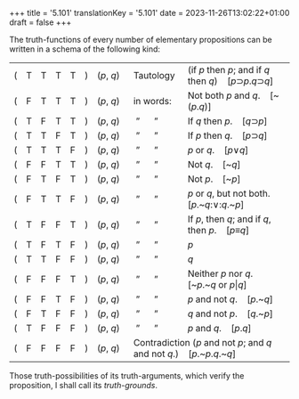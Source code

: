 +++
title = '5.101'
translationKey = '5.101'
date = 2023-11-26T13:02:22+01:00
draft = false
+++

The truth-functions of every number of elementary propositions can be written in a schema of the following kind:
<!-- noindent --><table class="fnlist"> <tr><td class="righttight" >(</td><td class="centertight" >T</td><td class="centertight" >T</td><td class="centertight" >T</td><td class="centertight" >T</td><td class="lefttight" >)</td><td class="leftcell" ><span class="mathmode">(<var>p</var>,&nbsp;<var>q</var>)</span>&nbsp;&nbsp;</td><td class="leftcell" >Tautology&nbsp;</td><td >(if <span class="mathmode"><var>p</var></span> then <span class="mathmode"><var>p</var></span>; and if <span class="mathmode"><var>q</var></span> then <span class="mathmode"><var>q</var></span>) &nbsp;&nbsp; <span class="mathmode">[<var>p</var><span class="mathrel"><span class="symbol">⊃</span></span><var>p</var><span class="mathrel">.</span><var>q</var><span class="mathrel"><span class="symbol">⊃</span></span><var>q</var>]</span></td> </tr> <tr><td class="righttight" >(</td><td class="centertight" >F</td><td class="centertight" >T</td><td class="centertight" >T</td><td class="centertight" >T</td><td class="lefttight" >)</td><td class="leftcell" ><span class="mathmode">(<var>p</var>,&nbsp;<var>q</var>)</span>&nbsp;&nbsp;</td><td class="leftcell" >in&nbsp;words:&nbsp;</td><td >Not both <span class="mathmode"><var>p</var></span> and <span class="mathmode"><var>q</var></span>. &nbsp;&nbsp; <span class="mathmode">[<span class="mathop">~</span>(<var>p</var><span class="mathrel">.</span><var>q</var>)]</span></td> </tr> <tr><td class="righttight" >(</td><td class="centertight" >T</td><td class="centertight" >F</td><td class="centertight" >T</td><td class="centertight" >T</td><td class="lefttight" >)</td><td class="leftcell" ><span class="mathmode">(<var>p</var>,&nbsp;<var>q</var>)</span>&nbsp;&nbsp;</td><td class="leftcell" >&nbsp;”&nbsp;&nbsp;&nbsp;&nbsp;&nbsp;&nbsp;”</td><td >If <span class="mathmode"><var>q</var></span> then <span class="mathmode"><var>p</var></span>. &nbsp;&nbsp; <span class="mathmode">[<var>q</var><span class="mathrel"><span class="symbol">⊃</span></span><var>p</var>]</span></td> </tr> <tr><td class="righttight" >(</td><td class="centertight" >T</td><td class="centertight" >T</td><td class="centertight" >F</td><td class="centertight" >T</td><td class="lefttight" >)</td><td class="leftcell" ><span class="mathmode">(<var>p</var>,&nbsp;<var>q</var>)</span>&nbsp;&nbsp;</td><td class="leftcell" >&nbsp;”&nbsp;&nbsp;&nbsp;&nbsp;&nbsp;&nbsp;”</td><td >If <span class="mathmode"><var>p</var></span> then <span class="mathmode"><var>q</var></span>. &nbsp;&nbsp; <span class="mathmode">[<var>p</var><span class="mathrel"><span class="symbol">⊃</span></span><var>q</var>]</span></td> </tr> <tr><td class="righttight" >(</td><td class="centertight" >T</td><td class="centertight" >T</td><td class="centertight" >T</td><td class="centertight" >F</td><td class="lefttight" >)</td><td class="leftcell" ><span class="mathmode">(<var>p</var>,&nbsp;<var>q</var>)</span>&nbsp;&nbsp;</td><td class="leftcell" >&nbsp;”&nbsp;&nbsp;&nbsp;&nbsp;&nbsp;&nbsp;”</td><td ><span class="mathmode"><var>p</var></span> or <span class="mathmode"><var>q</var></span>. &nbsp;&nbsp; <span class="mathmode">[<var>p</var><span class="mathrel"><span class="symbol">∨</span></span><var>q</var>]</span></td> </tr> <tr><td class="righttight" >(</td><td class="centertight" >F</td><td class="centertight" >F</td><td class="centertight" >T</td><td class="centertight" >T</td><td class="lefttight" >)</td><td class="leftcell" ><span class="mathmode">(<var>p</var>,&nbsp;<var>q</var>)</span>&nbsp;&nbsp;</td><td class="leftcell" >&nbsp;”&nbsp;&nbsp;&nbsp;&nbsp;&nbsp;&nbsp;”</td><td >Not <span class="mathmode"><var>q</var></span>.  &nbsp;&nbsp; <span class="mathmode">[<span class="mathop">~</span><var>q</var>]</span></td> </tr> <tr><td class="righttight" >(</td><td class="centertight" >F</td><td class="centertight" >T</td><td class="centertight" >F</td><td class="centertight" >T</td><td class="lefttight" >)</td><td class="leftcell" ><span class="mathmode">(<var>p</var>,&nbsp;<var>q</var>)</span>&nbsp;&nbsp;</td><td class="leftcell" >&nbsp;”&nbsp;&nbsp;&nbsp;&nbsp;&nbsp;&nbsp;”</td><td >Not <span class="mathmode"><var>p</var></span>.  &nbsp;&nbsp; <span class="mathmode">[<span class="mathop">~</span><var>p</var>]</span></td> </tr> <tr><td class="righttight" >(</td><td class="centertight" >F</td><td class="centertight" >T</td><td class="centertight" >T</td><td class="centertight" >F</td><td class="lefttight" >)</td><td class="leftcell" ><span class="mathmode">(<var>p</var>,&nbsp;<var>q</var>)</span>&nbsp;&nbsp;</td><td class="leftcell" >&nbsp;”&nbsp;&nbsp;&nbsp;&nbsp;&nbsp;&nbsp;”</td><td ><span class="mathmode"><var>p</var></span> or <span class="mathmode"><var>q</var></span>, but not both.  &nbsp;&nbsp; <span class="mathmode">[<var>p</var><span class="mathrel">.</span><span class="mathop">~</span><var>q</var><span class="mathrel">:<span class="symbol">∨</span>:</span><var>q</var><span class="mathrel">.</span><span class="mathop">~</span><var>p</var>]</span></td> </tr> <tr><td class="righttight" >(</td><td class="centertight" >T</td><td class="centertight" >F</td><td class="centertight" >F</td><td class="centertight" >T</td><td class="lefttight" >)</td><td class="leftcell" ><span class="mathmode">(<var>p</var>,&nbsp;<var>q</var>)</span>&nbsp;&nbsp;</td><td class="leftcell" >&nbsp;”&nbsp;&nbsp;&nbsp;&nbsp;&nbsp;&nbsp;”</td><td >If <span class="mathmode"><var>p</var></span>, then <span class="mathmode"><var>q</var></span>; and if <span class="mathmode"><var>q</var></span>, then <span class="mathmode"><var>p</var></span>.  &nbsp;&nbsp; <span class="mathmode">[<var>p</var><span class="mathrel"><span class="symbol">≡</span></span><var>q</var>]</span></td> </tr> <tr><td class="righttight" >(</td><td class="centertight" >T</td><td class="centertight" >F</td><td class="centertight" >T</td><td class="centertight" >F</td><td class="lefttight" >)</td><td class="leftcell" ><span class="mathmode">(<var>p</var>,&nbsp;<var>q</var>)</span>&nbsp;&nbsp;</td><td class="leftcell" >&nbsp;”&nbsp;&nbsp;&nbsp;&nbsp;&nbsp;&nbsp;”</td><td ><span class="mathmode"><var>p</var></span></td> </tr> <tr><td class="righttight" >(</td><td class="centertight" >T</td><td class="centertight" >T</td><td class="centertight" >F</td><td class="centertight" >F</td><td class="lefttight" >)</td><td class="leftcell" ><span class="mathmode">(<var>p</var>,&nbsp;<var>q</var>)</span>&nbsp;&nbsp;</td><td class="leftcell" >&nbsp;”&nbsp;&nbsp;&nbsp;&nbsp;&nbsp;&nbsp;”</td><td ><span class="mathmode"><var>q</var></span></td> </tr> <tr><td class="righttight" >(</td><td class="centertight" >F</td><td class="centertight" >F</td><td class="centertight" >F</td><td class="centertight" >T</td><td class="lefttight" >)</td><td class="leftcell" ><span class="mathmode">(<var>p</var>,&nbsp;<var>q</var>)</span>&nbsp;&nbsp;</td><td class="leftcell" >&nbsp;”&nbsp;&nbsp;&nbsp;&nbsp;&nbsp;&nbsp;”</td><td >Neither <span class="mathmode"><var>p</var></span> nor <span class="mathmode"><var>q</var></span>.  &nbsp;&nbsp; <span class="mathmode">[<span class="mathop">~</span><var>p</var><span class="mathrel">.</span><span class="mathop">~</span><var>q</var></span> or <span class="mathmode"><var>p</var><span class="mathrel">|</span><var>q</var>]</span></td></tr> <tr><td class="righttight" >(</td><td class="centertight" >F</td><td class="centertight" >F</td><td class="centertight" >T</td><td class="centertight" >F</td><td class="lefttight" >)</td><td class="leftcell" ><span class="mathmode">(<var>p</var>,&nbsp;<var>q</var>)</span>&nbsp;&nbsp;</td><td class="leftcell" >&nbsp;”&nbsp;&nbsp;&nbsp;&nbsp;&nbsp;&nbsp;”</td><td ><span class="mathmode"><var>p</var></span> and not <span class="mathmode"><var>q</var></span>.  &nbsp;&nbsp; <span class="mathmode">[<var>p</var><span class="mathrel">.</span><span class="mathop">~</span><var>q</var>]</span></td> </tr> <tr><td class="righttight" >(</td><td class="centertight" >F</td><td class="centertight" >T</td><td class="centertight" >F</td><td class="centertight" >F</td><td class="lefttight" >)</td><td class="leftcell" ><span class="mathmode">(<var>p</var>,&nbsp;<var>q</var>)</span>&nbsp;&nbsp;</td><td class="leftcell" >&nbsp;”&nbsp;&nbsp;&nbsp;&nbsp;&nbsp;&nbsp;”</td><td ><span class="mathmode"><var>q</var></span> and not <span class="mathmode"><var>p</var></span>.  &nbsp;&nbsp; <span class="mathmode">[<var>q</var><span class="mathrel">.</span><span class="mathop">~</span><var>p</var>]</span></td> </tr> <tr><td class="righttight" >(</td><td class="centertight" >T</td><td class="centertight" >F</td><td class="centertight" >F</td><td class="centertight" >F</td><td class="lefttight" >)</td><td class="leftcell" ><span class="mathmode">(<var>p</var>,&nbsp;<var>q</var>)</span>&nbsp;&nbsp;</td><td class="leftcell" >&nbsp;”&nbsp;&nbsp;&nbsp;&nbsp;&nbsp;&nbsp;”</td><td ><span class="mathmode"><var>p</var></span> and <span class="mathmode"><var>q</var></span>.  &nbsp;&nbsp; <span class="mathmode">[<var>p</var><span class="mathrel">.</span><var>q</var>]</span></td> </tr> <tr><td class="righttight" >(</td><td class="centertight" >F</td><td class="centertight" >F</td><td class="centertight" >F</td><td class="centertight" >F</td><td class="lefttight" >)</td><td class="leftcell" ><span class="mathmode">(<var>p</var>,&nbsp;<var>q</var>)</span>&nbsp;&nbsp;</td><td class="leftcell"  colspan="2">Contradiction (<span class="mathmode"><var>p</var></span> and not <span class="mathmode"><var>p</var></span>; and <span class="mathmode"><var>q</var></span> and not <span class="mathmode"><var>q</var></span>.)  &nbsp;&nbsp; <span class="mathmode">[<var>p</var><span class="mathrel">.</span><span class="mathop">~</span><var>p</var><span class="mathrel">.</span><var>q</var><span class="mathrel">.</span><span class="mathop">~</span><var>q</var>]</span></td></tr></table>
Those truth-possibilities of its truth-arguments, which verify the proposition, I shall call its <em>truth-grounds</em>.
